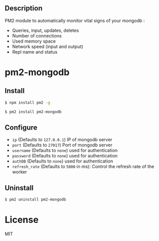 ## Description

PM2 module to automatically monitor vital signs of your mongodb :

*   Queries, input, updates, deletes
*   Number of connections
*   Used memory space
*   Network speed (input and output)
*   Repl name and status

# pm2-mongodb

## Install

```bash
$ npm install pm2 -g

$ pm2 install pm2-mongodb
```

## Configure

*   `ip` (Defaults to `127.0.0.1`) IP of mongodb server
*   `port` (Defaults to `27017`) Port of mongodb server
*   `username` (Defaults to `none`) used for authentication
*   `password` (Defaults to `none`) used for authentication
*   `authDB` (Defaults to `none`) used for authentication
*   `refresh_rate` (Defaults to `5000` in ms): Control the refresh rate of the worker

## Uninstall

```bash
$ pm2 uninstall pm2-mongodb
```

# License

MIT
